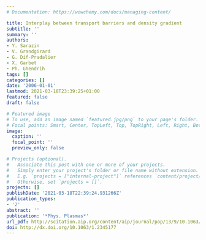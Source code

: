 ```yaml
---
# Documentation: https://wowchemy.com/docs/managing-content/

title: Interplay between transport barriers and density gradient
subtitle: ''
summary: ''
authors:
- Y. Sarazin
- V. Grandgirard
- G. Dif-Pradalier
- X. Garbet
- Ph. Ghendrih
tags: []
categories: []
date: '2006-01-01'
lastmod: 2021-03-18T23:39:25+01:00
featured: false
draft: false

# Featured image
# To use, add an image named `featured.jpg/png` to your page's folder.
# Focal points: Smart, Center, TopLeft, Top, TopRight, Left, Right, BottomLeft, Bottom, BottomRight.
image:
  caption: ''
  focal_point: ''
  preview_only: false

# Projects (optional).
#   Associate this post with one or more of your projects.
#   Simply enter your project's folder or file name without extension.
#   E.g. `projects = ["internal-project"]` references `content/project/deep-learning/index.md`.
#   Otherwise, set `projects = []`.
projects: []
publishDate: '2021-03-18T22:39:24.931266Z'
publication_types:
- '2'
abstract: ''
publication: '*Phys. Plasmas*'
url_pdf: http://scitation.aip.org/content/aip/journal/pop/13/9/10.1063/1.2345177
doi: http://dx.doi.org/10.1063/1.2345177
---
```

